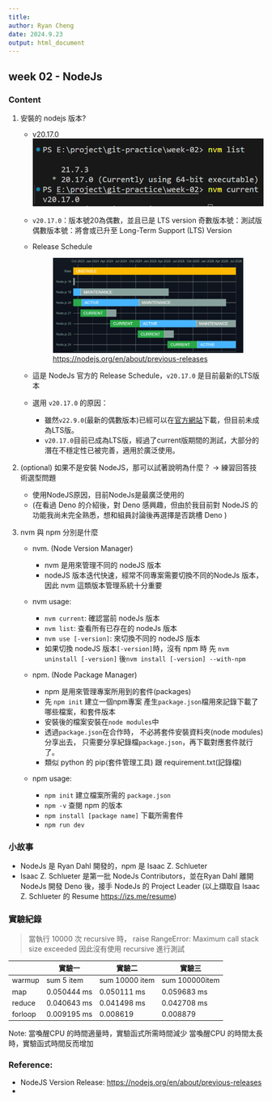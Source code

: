 ```yaml
---
title:  
author: Ryan Cheng
date: 2024.9.23
output: html_document
---
```

## week 02 - NodeJs
### Content
  1. 安裝的 nodejs 版本?
     - v20.17.0
       ![nvm_version](./docs/figs/nvm_version.png)
     - `v20.17.0`：版本號20為偶數，並且已是 LTS version
       奇數版本號：測試版
       偶數版本號：將會或已升至 Long-Term Support (LTS) Version

     - Release Schedule
       <figure class="image">
       <img src="./docs/figs/nodejs_release.png" alt="Release Schedule">
       <figcaption>
       <a href="https://nodejs.org/en/about/previous-releases">https://nodejs.org/en/about/previous-releases</a>
       </figcaption>
       </figure>
     - 這是 NodeJs 官方的 Release Schedule，`v20.17.0` 是目前最新的LTS版本
     - 選用 `v20.17.0` 的原因：
       - 雖然`v22.9.0`(最新的偶數版本)已經可以在<a href="https://nodejs.org/en/download/package-manager">官方網站</a>下載，但目前未成為LTS版。
       - `v20.17.0`目前已成為LTS版，經過了current版期間的測試，大部分的潛在不穩定性已被完善，適用於廣泛使用。

1. (optional) 如果不是安裝 NodeJS，那可以試著說明為什麼？ → 練習回答技術選型問題
    - 使用NodeJS原因，目前NodeJs是最廣泛使用的
    - (在看過 Deno 的介紹後，對 Deno 感興趣，但由於我目前對 NodeJS 的功能我尚未完全熟悉，想和組員討論後再選擇是否跳槽 Deno )
2. nvm 與 npm 分別是什麼
    - nvm. (Node Version Manager)
      - nvm 是用來管理不同的 nodeJS 版本
      - nodeJS 版本迭代快速，經常不同專案需要切換不同的NodeJs 版本，因此 nvm 這類版本管理系統十分重要
    - nvm usage:
      - `nvm current`: 確認當前 nodeJs 版本
      - `nvm list`: 查看所有已存在的 nodeJs 版本
      - `nvm use [-version]`: 來切換不同的 nodeJS 版本
      - 如果切換 nodeJS 版本`[-version]`時，沒有 npm 時
        先 `nvm uninstall [-version]` 
        後`nvm install [-version] --with-npm`

    - npm. (Node Package Manager)
      - npm 是用來管理專案所用到的套件(packages)
      - 先 `npm init` 建立一個npm專案 產生`package.json`檔用來記錄下載了哪些檔案，和套件版本
      - 安裝後的檔案安裝在`node modules`中
      - 透過`package.json`在合作時，
        不必將套件安裝資料夾(node modules)分享出去，
        只需要分享紀錄檔`package.json`，再下載對應套件就行了。
      - 類似 python 的 pip(套件管理工具) 跟 requirement.txt(記錄檔) 
    - npm usage:
      - `npm init` 建立檔案所需的 `package.json`
      - `npm -v` 查閱 npm 的版本
      - `npm install [package name]` 下載所需套件
      - `npm run dev`  
### 小故事
 - NodeJs 是 Ryan Dahl 開發的，npm 是 Isaac Z. Schlueter
 - Isaac Z. Schlueter 是第一批 NodeJs Contributors，並在Ryan Dahl 離開 NodeJs 開發 Deno 後，接手 NodeJs 的 Project Leader
 (以上擷取自 Isaac Z. Schlueter 的 Resume https://izs.me/resume)

### 實驗紀錄
> 當執行 10000 次 recursive 時，
> raise RangeError: Maximum call stack size exceeded
> 因此沒有使用 recursive 進行測試

|         | 實驗一      | 實驗二         | 實驗三         |
| ------- | ----------- | -------------- | -------------- |
| warmup  | sum 5 item  | sum 10000 item | sum 100000item |
| map     | 0.050444 ms | 0.050111 ms    | 0.059683 ms    |
| reduce  | 0.040643 ms | 0.041498 ms    | 0.042708 ms    |
| forloop | 0.009195 ms | 0.008619       | 0.008879       |

Note:   當喚醒CPU 的時間適量時，實驗函式所需時間減少
        當喚醒CPU 的時間太長時，實驗函式時間反而增加

###  Reference: 
- NodeJS Version Release:
    https://nodejs.org/en/about/previous-releases
- 